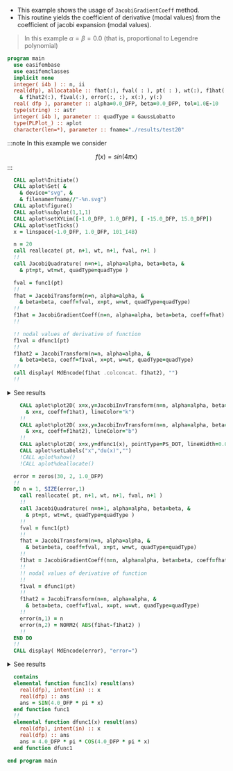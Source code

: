 - This example shows the usage of `JacobiGradientCoeff` method.
- This routine yields the coefficient of derivative (modal values) from the coefficient of jacobi expansion (modal values).

> In this example $\alpha=\beta=0.0$ (that is, proportional to Legendre polynomial)

```fortran
program main
  use easifembase
  use easifemclasses
  implicit none
  integer( i4b ) :: n, ii
  real(dfp), allocatable :: fhat(:), fval( : ), pt( : ), wt(:), f1hat(:), &
    & f1hat2(:), f1val(:), error(:, :), x(:), y(:)
  real( dfp ), parameter :: alpha=0.0_DFP, beta=0.0_DFP, tol=1.0E-10
  type(string) :: astr
  integer( i4b ), parameter :: quadType = GaussLobatto
  type(PLPlot_) :: aplot
  character(len=*), parameter :: fname="./results/test20"
```

:::note
In this example we consider

$$
f(x) = sin(4\pi x)
$$
:::

```fortran title "Plot settings"
  CALL aplot%Initiate()
  CALL aplot%Set( &
    & device="svg", &
    & filename=fname//"-%n.svg")
  CALL aplot%figure()
  CALL aplot%subplot(1,1,1)
  CALL aplot%setXYLim([-1.0_DFP, 1.0_DFP], [ -15.0_DFP, 15.0_DFP])
  CALL aplot%setTicks()
  x = linspace(-1.0_DFP, 1.0_DFP, 101_I4B)
```

```fortran title "Prepare quadratures"
  n = 20
  call reallocate( pt, n+1, wt, n+1, fval, n+1 )
  !!
  call JacobiQuadrature( n=n+1, alpha=alpha, beta=beta, &
    & pt=pt, wt=wt, quadType=quadType )
```

```fortran title "JacobiTransformation"
  fval = func1(pt)
  !!
  fhat = JacobiTransform(n=n, alpha=alpha, &
    & beta=beta, coeff=fval, x=pt, w=wt, quadType=quadType)
  !!
  f1hat = JacobiGradientCoeff(n=n, alpha=alpha, beta=beta, coeff=fhat)
  !!
```

```fortran title "JacobiTransformation"
  !! nodal values of derivative of function
  f1val = dfunc1(pt)
  !!
  f1hat2 = JacobiTransform(n=n, alpha=alpha, &
    & beta=beta, coeff=f1val, x=pt, w=wt, quadType=quadType)
  !!
  call display( MdEncode(f1hat .colconcat. f1hat2), "")
  !!
```

<details>
<summary>See results</summary>
<div>

for n = 10

| $\tilde{f}^{(1)}_{n}$ | $\tilde{\partial f}_{n}$ |
|-----------------------|--------------------------|
| 8.33028E-13           | 8.29555E-13              |
| -3.68615E-14          | 7.40033E-15              |
| 1.1937                | 1.1937                   |
| -8.82402E-14          | 2.69819E-14              |
| 6.6858                | 6.6858                   |
| -1.08992E-13          | 4.45373E-14              |
| 13.902                | 13.902                   |
| -1.85913E-13          | 7.01002E-14              |
| 3.2992                | 3.2992                   |
| -1.70412E-13          | 3.57943E-14              |
| -27.543               | -27.543                  |
| -2.65813E-13          | 1.6534E-13               |
| 21.936                | 21.936                   |
| -2.33693E-13          | 1.76765E-13              |
| -8.7995               | -8.7995                  |
| -8.89386E-14          | 5.28085E-14              |
| 2.2501                | 2.2509                   |
| 3.95021E-14           | -9.3623E-14              |
| -0.40301              | -0.41305                 |
| 1.31053E-13           | 2.69264E-14              |
| 0                     | 5.52691E-02              |

</div>
</details>

```fortran title "Plotting"
    CALL aplot%plot2D( x=x,y=JacobiInvTransform(n=n, alpha=alpha, beta=beta, &
      & x=x, coeff=f1hat), lineColor="k")
    !!
    CALL aplot%plot2D( x=x,y=JacobiInvTransform(n=n, alpha=alpha, beta=beta, &
      & x=x, coeff=f1hat2), lineColor="b")
    !!
    CALL aplot%plot2D( x=x,y=dfunc1(x), pointType=PS_DOT, lineWidth=0.0_DFP )
    CALL aplot%setLabels("x","du(x)","")
    !CALL aplot%show()
    !CALL aplot%deallocate()
```

```fortran title "Prepare quadratures"
  error = zeros(30, 2, 1.0_DFP)
  !!
  DO n = 1, SIZE(error,1)
    call reallocate( pt, n+1, wt, n+1, fval, n+1 )
    !!
    call JacobiQuadrature( n=n+1, alpha=alpha, beta=beta, &
      & pt=pt, wt=wt, quadType=quadType )
    !!
    fval = func1(pt)
    !!
    fhat = JacobiTransform(n=n, alpha=alpha, &
      & beta=beta, coeff=fval, x=pt, w=wt, quadType=quadType)
    !!
    f1hat = JacobiGradientCoeff(n=n, alpha=alpha, beta=beta, coeff=fhat)
    !!
    !! nodal values of derivative of function
    !!
    f1val = dfunc1(pt)
    !!
    f1hat2 = JacobiTransform(n=n, alpha=alpha, &
      & beta=beta, coeff=f1val, x=pt, w=wt, quadType=quadType)
    !!
    error(n,1) = n
    error(n,2) = NORM2( ABS(f1hat-f1hat2) )
    !!
  END DO
  !!
  CALL display( MdEncode(error), "error=")
```

<details>
<summary>See results</summary>
<div>

| order(n) | MAX(err)    |
|----------|-------------|
| 1        | 0           |
| 2        | 12.566      |
| 3        | 10.418      |
| 4        | 16.409      |
| 5        | 21.188      |
| 10       | 41.617      |
| 15       | 4.1017      |
| 20       | 5.61773E-02 |
| 25       | 6.91711E-05 |
| 30       | 1.13582E-07 |

</div>
</details>

```fortran
  contains
  elemental function func1(x) result(ans)
    real(dfp), intent(in) :: x
    real(dfp) :: ans
    ans = SIN(4.0_DFP * pi * x)
  end function func1
  !!
  elemental function dfunc1(x) result(ans)
    real(dfp), intent(in) :: x
    real(dfp) :: ans
    ans = 4.0_DFP * pi * COS(4.0_DFP * pi * x)
  end function dfunc1
```

```fortran
end program main
```
